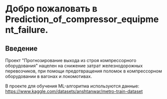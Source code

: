 # Добро пожаловать в Prediction_of_compressor_equipment_failure.

## Введение

Проект "Прогнозирование выхода из строя компрессорного оборудования" нацелен на снижение затрат железнодорожных перевозчиков, при помощи предотвращения поломок в компрессорном оборудовании в вагонах и локомотивах.

В проекте для обучения ML-алгоритма используются данные: https://www.kaggle.com/datasets/anshtanwar/metro-train-dataset